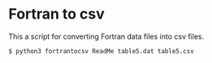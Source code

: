 # Fortran to csv
This a script for converting Fortran data files into csv files.

```
$ python3 fortrantocsv ReadMe table5.dat table5.csv
```
